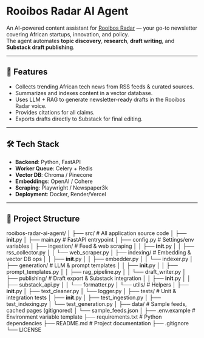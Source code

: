 # Rooibos Radar AI Agent

An AI-powered content assistant for [Rooibos Radar](https://rooibosradar.com) — your go-to newsletter covering African startups, innovation, and policy.  
The agent automates **topic discovery**, **research**, **draft writing**, and **Substack draft publishing**.

---

## 🚀 Features
- Collects trending African tech news from RSS feeds & curated sources.
- Summarizes and indexes content in a vector database.
- Uses LLM + RAG to generate newsletter-ready drafts in the Rooibos Radar voice.
- Provides citations for all claims.
- Exports drafts directly to Substack for final editing.

---

## 🛠 Tech Stack
- **Backend**: Python, FastAPI
- **Worker Queue**: Celery + Redis
- **Vector DB**: Chroma / Pinecone
- **Embeddings**: OpenAI / Cohere
- **Scraping**: Playwright / Newspaper3k
- **Deployment**: Docker, Render/Vercel

---

## 📂 Project Structure
rooibos-radar-ai-agent/
│
├── src/                     # All application source code
│   ├── __init__.py
│   ├── main.py               # FastAPI entrypoint
│   ├── config.py             # Settings/env variables
│   ├── ingestion/            # Feed & web scraping
│   │   ├── __init__.py
│   │   ├── rss_collector.py
│   │   └── web_scraper.py
│   ├── indexing/             # Embedding & vector DB ops
│   │   ├── __init__.py
│   │   ├── embedder.py
│   │   └── indexer.py
│   ├── generation/           # LLM & prompt templates
│   │   ├── __init__.py
│   │   ├── prompt_templates.py
│   │   ├── rag_pipeline.py
│   │   └── draft_writer.py
│   ├── publishing/           # Draft export & Substack integration
│   │   ├── __init__.py
│   │   ├── substack_api.py
│   │   └── formatter.py
│   └── utils/                # Helpers
│       ├── __init__.py
│       ├── text_cleaner.py
│       └── logger.py
│
├── tests/                    # Unit & integration tests
│   ├── __init__.py
│   ├── test_ingestion.py
│   ├── test_indexing.py
│   └── test_generation.py
│
├── data/                     # Sample feeds, cached pages (gitignored)
│   └── sample_feeds.json
│
├── .env.example              # Environment variable template
├── requirements.txt          # Python dependencies
├── README.md                 # Project documentation
├── .gitignore
└── LICENSE
